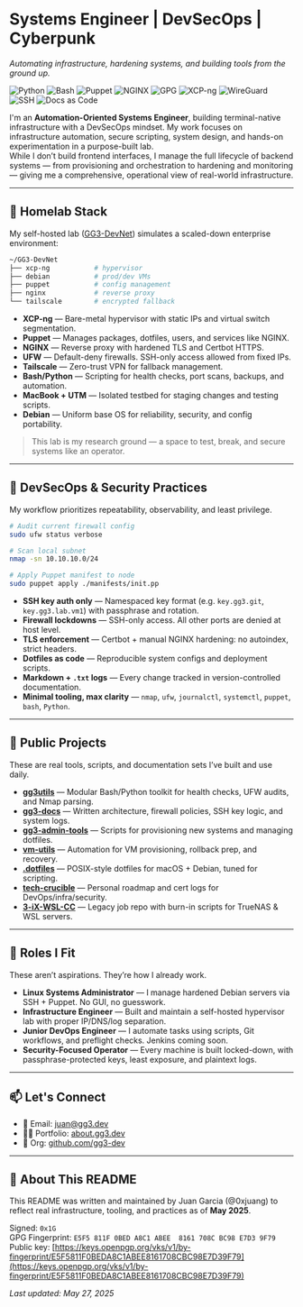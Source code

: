 # Systems Engineer | DevSecOps | Cyberpunk

_Automating infrastructure, hardening systems, and building tools from the ground up._

![Python](https://img.shields.io/badge/Python-3670A0?style=for-the-badge&logo=python&logoColor=ffffff)
![Bash](https://img.shields.io/badge/Bash-121011?style=for-the-badge&logo=gnubash&logoColor=white)
![Puppet](https://img.shields.io/badge/Puppet-302B6D?style=for-the-badge&logo=puppet&logoColor=yellow)
![NGINX](https://img.shields.io/badge/Nginx-009639?style=for-the-badge&logo=nginx&logoColor=white)
![GPG](https://img.shields.io/badge/GPG-26A269?style=for-the-badge&logo=gnuprivacyguard&logoColor=white)
![XCP-ng](https://img.shields.io/badge/XCP--ng-000000?style=for-the-badge)
![WireGuard](https://img.shields.io/badge/WireGuard-88171A?style=for-the-badge)
![SSH](https://img.shields.io/badge/SSH-333333?style=for-the-badge)
![Docs as Code](https://img.shields.io/badge/Docs--as--Code-4E4E4E?style=for-the-badge)

I'm an **Automation-Oriented Systems Engineer**, building terminal-native infrastructure with a DevSecOps mindset. My work focuses on infrastructure automation, secure scripting, system design, and hands-on experimentation in a purpose-built lab.  
While I don’t build frontend interfaces, I manage the full lifecycle of backend systems — from provisioning and orchestration to hardening and monitoring — giving me a comprehensive, operational view of real-world infrastructure.

---

## 🔧 Homelab Stack

My self-hosted lab ([GG3-DevNet](https://github.com/gg3-dev)) simulates a scaled-down enterprise environment:

```sh
~/GG3-DevNet
├── xcp-ng           # hypervisor
├── debian           # prod/dev VMs
├── puppet           # config management
├── nginx            # reverse proxy
└── tailscale        # encrypted fallback
```

- **XCP-ng** — Bare-metal hypervisor with static IPs and virtual switch segmentation.
- **Puppet** — Manages packages, dotfiles, users, and services like NGINX.
- **NGINX** — Reverse proxy with hardened TLS and Certbot HTTPS.
- **UFW** — Default-deny firewalls. SSH-only access allowed from fixed IPs.
- **Tailscale** — Zero-trust VPN for fallback management.
- **Bash/Python** — Scripting for health checks, port scans, backups, and automation.
- **MacBook + UTM** — Isolated testbed for staging changes and testing scripts.
- **Debian** — Uniform base OS for reliability, security, and config portability.

> This lab is my research ground — a space to test, break, and secure systems like an operator.

---

## 🔐 DevSecOps & Security Practices

My workflow prioritizes repeatability, observability, and least privilege.

```sh
# Audit current firewall config
sudo ufw status verbose

# Scan local subnet
nmap -sn 10.10.10.0/24

# Apply Puppet manifest to node
sudo puppet apply ./manifests/init.pp
```

- **SSH key auth only** — Namespaced key format (e.g. `key.gg3.git`, `key.gg3.lab.vm1`) with passphrase and rotation.
- **Firewall lockdowns** — SSH-only access. All other ports are denied at host level.
- **TLS enforcement** — Certbot + manual NGINX hardening: no autoindex, strict headers.
- **Dotfiles as code** — Reproducible system configs and deployment scripts.
- **Markdown + `.txt` logs** — Every change tracked in version-controlled documentation.
- **Minimal tooling, max clarity** — `nmap`, `ufw`, `journalctl`, `systemctl`, `puppet`, `bash`, `Python`.

---

## 📂 Public Projects

These are real tools, scripts, and documentation sets I’ve built and use daily.

- **[gg3utils](https://github.com/gg3-dev/gg3utils)** — Modular Bash/Python toolkit for health checks, UFW audits, and Nmap parsing.
- **[gg3-docs](https://github.com/gg3-dev/gg3-docs)** — Written architecture, firewall policies, SSH key logic, and system logs.
- **[gg3-admin-tools](https://github.com/gg3-dev/gg3-admin-tools)** — Scripts for provisioning new systems and managing dotfiles.
- **[vm-utils](https://github.com/gg3-dev/vm-utils)** — Automation for VM provisioning, rollback prep, and recovery.
- **[.dotfiles](https://github.com/0xjuang/.dotfiles)** — POSIX-style dotfiles for macOS + Debian, tuned for scripting.
- **[tech-crucible](https://github.com/0xjuang/tech-crucible)** — Personal roadmap and cert logs for DevOps/infra/security.
- **[3-iX-WSL-CC](https://github.com/0xjuang/3-iX-WSL-CC)** — Legacy job repo with burn-in scripts for TrueNAS & WSL servers.

---

## 🧰 Roles I Fit

These aren’t aspirations. They’re how I already work.

- **Linux Systems Administrator** — I manage hardened Debian servers via SSH + Puppet. No GUI, no guesswork.
- **Infrastructure Engineer** — Built and maintain a self-hosted hypervisor lab with proper IP/DNS/log separation.
- **Junior DevOps Engineer** — I automate tasks using scripts, Git workflows, and preflight checks. Jenkins coming soon.
- **Security-Focused Operator** — Every machine is built locked-down, with passphrase-protected keys, least exposure, and plaintext logs.

---

## 📫 Let's Connect

- 📧 Email: [juan@gg3.dev](mailto:juan@gg3.dev)  
- 🧑‍💻 Portfolio: [about.gg3.dev](https://about.gg3.dev/)  
- 🐙 Org: [github.com/gg3-dev](https://github.com/gg3-dev)

---

## 📄 About This README

This README was written and maintained by Juan Garcia (@0xjuang) to reflect real infrastructure, tooling, and practices as of **May 2025**.

Signed: `0x1G`  
GPG Fingerprint: `E5F5 811F 0BED A8C1 ABEE  8161 708C BC98 E7D3 9F79`  
Public key: [https://keys.openpgp.org/vks/v1/by-fingerprint/E5F5811F0BEDA8C1ABEE8161708CBC98E7D39F79](https://keys.openpgp.org/vks/v1/by-fingerprint/E5F5811F0BEDA8C1ABEE8161708CBC98E7D39F79)

_Last updated: May 27, 2025_
